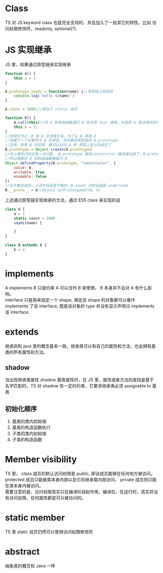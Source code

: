 # Class
TS 对 JS keyword class 也是完全支持的，并且加入了一些其它的特性，比如 访问权限修饰符，readonly, optional(?).
# JS 实现继承
JS 里，如果通过原型链来实现继承
```js
function A() {
    this.a = 1
}

A.prototype.sayHi = function(name) {//原型链上的成员
    console.log(`hello ${name}`)
}

A.count = 1000;//相当于 static 成员

function B() {
    A.call(this)//将 A 的构造函数通过 B 的实例 this 调用，从而将 A 里注册的实例属性注册到 B 实例里
    this.b = 2;
}
//到现在为止，B 和 A 还没啥关系，为了让 B 继承 A
//创建了一个对象作为 B 的原型，该对象的原型指向 A.prototype
//这样，所有 B 的实例，都可以访问 A 的 原型上定义的成员了
B.prototype = Object.create(A.prototype)
//但上面的代码还有一点问题， B.prototype 里的constructor 属性被去掉了，B.prototype.constructor 会访问到 A.prototype.constructor
//所以需要将 B 的构造函数重置为 B
Object.defineProperty(B.prototype, "constructor", {
    value: B,
    writable: true,
    enumable: false
})
//对于静态成员，上述代码还是不够的，B.count 仍然会返回 undefined
B.__proto__ = A//Object.setPrototypeOf(B, A)
```
上述通过原型链实现继承的方法，通过 ES5 class 来实现的话
```js
class A {
    a = 1
    static count = 1000
    sayHi(name) {
        
    }
}

class B extends A {
    b = 2
}
```

# implements
A implements B 只是约束 A 可以当作 B 来使用， B 本身并不会对 A 有什么影响。  
interface 只是用来规定一个 shape, 满足该 shape 的对象都可以看作 implements 了该 interface, 既是该对象的 type 并没有显示声明过 implements 该 interface.   
# extends
继承则和 java 里的概念基本一致，继承类可以有自己的属性和方法，也会拥有基类的所有属性和方法。   
## shadow
当出现继承类属性 shadow 基类属性时，在 JS 里，属性或者方法的查找是基于名字匹配的，TS 对 shadow 有一定的约束，它要求继承类必须 assignable to 基类
## 初始化顺序
1. 基类的类内初始值
2. 基类的构造函数执行
3. 子类的类内初始值
4. 子类的构造函数

# Member visibility
TS 里， class 成员的默认访问权限是 public, 即该成员能够在任何地方被访问。protected 成员只能被类本身内部以及它的继承类内部访问， private 成员则只能在类本身内被访问。  
需要注意的是，访问权限其实只在编译阶段起作用，编译后，在运行时，其实并没有访问权限，任何属性都是可以被访问的。

# static member
TS 里 static 成员仍然可以使用访问权限修饰符
# abstract
抽象类的概念和 Java 一样